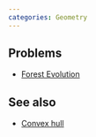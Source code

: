 ```yaml
---
categories: Geometry
---
```


## Problems
- [Forest Evolution](https://open.kattis.com/problems/forestevolution)

## See also
- [Convex hull]()

